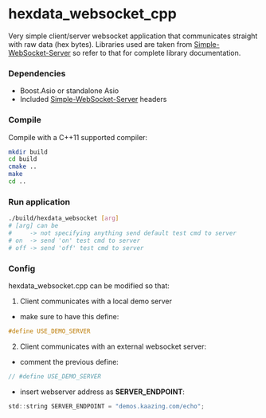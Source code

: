 # __hexdata_websocket_cpp__

Very simple client/server websocket application that communicates straight with raw data (hex bytes).
Libraries used are taken from [Simple-WebSocket-Server](https://github.com/eidheim/Simple-WebSocket-Server) so refer to that for complete library documentation.

### Dependencies
* Boost.Asio or standalone Asio
* Included [Simple-WebSocket-Server](https://github.com/eidheim/Simple-WebSocket-Server) headers

### Compile
Compile with a C++11 supported compiler:
```sh
mkdir build
cd build
cmake ..
make
cd ..
```

### Run application
```sh
./build/hexdata_websocket [arg]
# [arg] can be
#     -> not specifying anything send default test cmd to server
# on  -> send 'on' test cmd to server
# off -> send 'off' test cmd to server
```
### Config
hexdata_websocket.cpp can be modified so that:
1. Client communicates with a local demo server
  - make sure to have this define:
```c
#define USE_DEMO_SERVER
```
2. Client communicates with an external websocket server:
  - comment the previous define:
```c
// #define USE_DEMO_SERVER
```
  - insert webserver address as __SERVER_ENDPOINT__:
  ```c
std::string SERVER_ENDPOINT = "demos.kaazing.com/echo";
  ```

